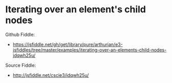 # Iterating over an element's child nodes

Github Fiddle:
- https://jsfiddle.net/gh/get/library/pure/arthurian/e3-jsfiddles/tree/master/examples/iterating-over-an-elements-child-nodes-jdqwh25u/

Source Fiddle:
- http://jsfiddle.net/cscie3/jdqwh25u/

